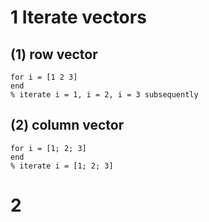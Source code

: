 # 1 Iterate vectors
## (1) row vector
    for i = [1 2 3] 
    end
    % iterate i = 1, i = 2, i = 3 subsequently
## (2) column vector
    for i = [1; 2; 3] 
    end
    % iterate i = [1; 2; 3]
    
# 2 
